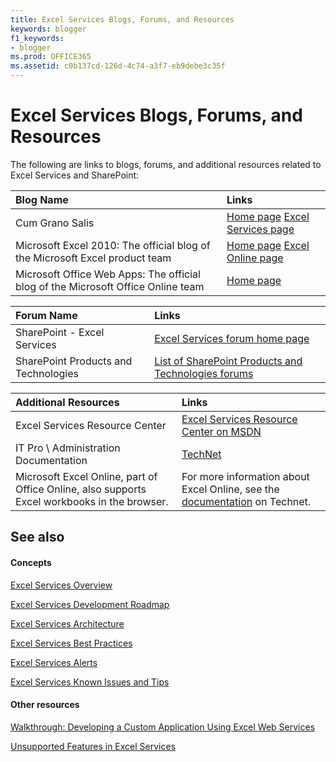 ```yaml
---
title: Excel Services Blogs, Forums, and Resources
keywords: blogger
f1_keywords:
- blogger
ms.prod: OFFICE365
ms.assetid: c0b137cd-126d-4c74-a3f7-eb9debe3c35f
---
```



# Excel Services Blogs, Forums, and Resources

The following are links to blogs, forums, and additional resources related to Excel Services and SharePoint: 
  
    
    



|****Blog Name****|****Links****|
|:-----|:-----|
|Cum Grano Salis | [Home page](http://blogs.msdn.com/cumgranosalis/) [Excel Services page](http://blogs.msdn.com/cumgranosalis/archive/category/12700.aspx)|
|Microsoft Excel 2010: The official blog of the Microsoft Excel product team | [Home page](http://blogs.msdn.com/excel) [Excel Online page](http://blogs.msdn.com/excel/archive/2010/01/21/collaborative-editing-using-excel-web-app.aspx)|
|Microsoft Office Web Apps: The official blog of the Microsoft Office Online team | [Home page](http://blogs.msdn.com/officewebapps/default.aspx)|
   


|****Forum Name****|****Links****|
|:-----|:-----|
|SharePoint - Excel Services | [Excel Services forum home page](http://social.msdn.microsoft.com/Forums/en-US/sharepointexcel/threads)|
|SharePoint Products and Technologies | [List of SharePoint Products and Technologies forums](http://social.msdn.microsoft.com/forums/en-US/category/sharepoint)|
   


|****Additional Resources****|****Links****|
|:-----|:-----|
|Excel Services Resource Center | [Excel Services Resource Center on MSDN](http://msdn.microsoft.com/en-us/office/bb203828.aspx)|
|IT Pro \\ Administration Documentation | [TechNet](http://technet.microsoft.com/en-us/library/ee424401%28office.14%29.aspx)|
|Microsoft Excel Online, part of Office Online, also supports Excel workbooks in the browser. |For more information about Excel Online, see the  [documentation](https://technet.microsoft.com/en-us/library/ee855124.aspx) on Technet.|
   

## See also


#### Concepts


  
    
    
 [Excel Services Overview](excel-services-overview.md)
  
    
    
 [Excel Services Development Roadmap](excel-services-development-roadmap.md)
  
    
    
 [Excel Services Architecture](excel-services-architecture.md)
  
    
    
 [Excel Services Best Practices](excel-services-best-practices.md)
  
    
    
 [Excel Services Alerts](excel-services-alerts.md)
  
    
    
 [Excel Services Known Issues and Tips](excel-services-known-issues-and-tips.md)
#### Other resources


  
    
    
 [Walkthrough: Developing a Custom Application Using Excel Web Services](walkthrough-developing-a-custom-application-using-excel-web-services.md)
  
    
    
 [Unsupported Features in Excel Services](http://msdn.microsoft.com/library/5868e672-4786-4fed-9168-07ff538f6f5c%28Office.15%29.aspx)

